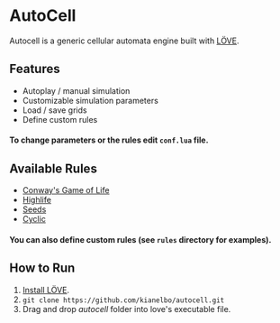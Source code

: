# AutoCell
Autocell is a generic cellular automata engine built with [LÖVE](https://love2d.org/).

## Features
* Autoplay / manual simulation
* Customizable simulation parameters
* Load / save grids
* Define custom rules

#### To change parameters or the rules edit `conf.lua` file.

## Available Rules
* [Conway's Game of Life](https://en.wikipedia.org/wiki/Conway%27s_Game_of_Life)
* [Highlife](https://en.wikipedia.org/wiki/Highlife_(cellular_automaton))
* [Seeds](https://en.wikipedia.org/wiki/Seeds_(cellular_automaton))
* [Cyclic](https://en.wikipedia.org/wiki/Cyclic_cellular_automaton)

#### You can also define custom rules (see `rules` directory for examples).

## How to Run
1. [Install LÖVE](https://love2d.org/#download). 
2. ```git clone https://github.com/kianelbo/autocell.git```
3. Drag and drop _autocell_ folder into love's executable file.
